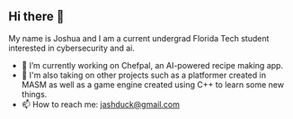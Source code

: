 ## Hi there 👋

My name is Joshua and I am a current undergrad Florida Tech student interested in cybersecurity and ai.

- 🔭 I’m currently working on Chefpal, an AI-powered recipe making app.
- 🌱 I'm also taking on other projects such as a platformer created in MASM as well as a game engine created using C++ to learn some new things.
- 📫 How to reach me: jashduck@gmail.com
<!--
**JashDuck/JashDuck** is a ✨ _special_ ✨ repository because its `README.md` (this file) appears on your GitHub profile.

Here are some ideas to get you started:

- 🔭 I’m currently working on ...
- 🌱 I’m currently learning ...
- 👯 I’m looking to collaborate on ...
- 🤔 I’m looking for help with ...
- 💬 Ask me about ...
- 📫 How to reach me: ...
- 😄 Pronouns: ...
- ⚡ Fun fact: ...
-->
